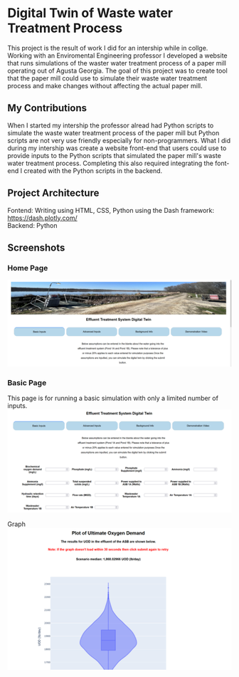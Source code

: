 # Digital Twin of Waste water Treatment Process
This project is the result of work I did for an intership while in collge. Working with an Enviromental Engineering professor I developed a website that runs simulations of the waster water treatment process of a paper mill operating out of Agusta Georgia. The goal of this project was to create tool that the paper mill could use to simulate their waste water treatment process and make changes without affecting the actual paper mill.

## My Contributions
When I started my intership the professor alread had Python scripts to simulate the waste water treatment process of the paper mill but Python scripts are not very use friendly especially for non-programmers. What I did during my intership was create a website front-end that users could use to provide inputs to the Python scripts that simulated the paper mill's waste water treatment process. Completing this also required integrating the font-end I created with the Python scripts in the backend. 

## Project Architecture

Fontend: Writing using HTML, CSS, Python using the Dash framework: https://dash.plotly.com/ \
Backend: Python

## Screenshots

### Home Page
![](./screenshots/home.PNG)

### Basic Page
This page is for running a basic simulation with only a limited number of inputs.
![](./screenshots/basic.PNG)

Graph
![](./screenshots/basic-graph.PNG)



